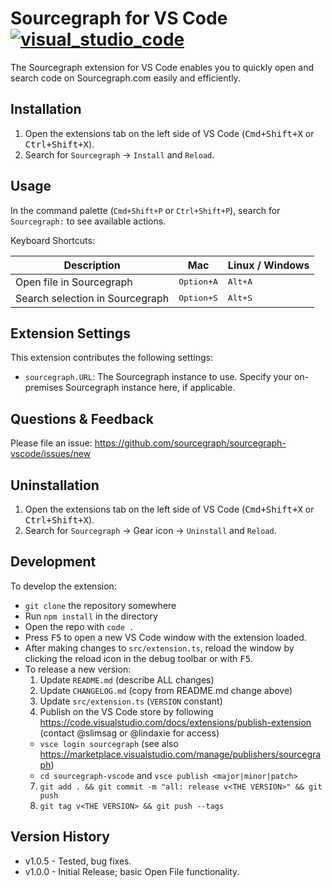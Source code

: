 # Sourcegraph for VS Code [![visual_studio_code](https://rawgit.com/aleen42/badges/master/src/visual_studio_code.svg)](https://marketplace.visualstudio.com/items?itemName=sourcegraph.sourcegraph)

The Sourcegraph extension for VS Code enables you to quickly open and search code on Sourcegraph.com easily and efficiently.

## Installation

1. Open the extensions tab on the left side of VS Code (<kbd>Cmd+Shift+X</kbd> or <kbd>Ctrl+Shift+X</kbd>).
2. Search for `Sourcegraph` -> `Install` and `Reload`.


## Usage

In the command palette (`Cmd+Shift+P` or `Ctrl+Shift+P`), search for `Sourcegraph:` to see available actions.

Keyboard Shortcuts:

| Description                     | Mac                 | Linux / Windows  |
|---------------------------------|---------------------|------------------|
| Open file in Sourcegraph        | <kbd>Option+A</kbd> | <kbd>Alt+A</kbd> |
| Search selection in Sourcegraph | <kbd>Option+S</kbd> | <kbd>Alt+S</kbd> |


## Extension Settings

This extension contributes the following settings:

* `sourcegraph.URL`: The Sourcegraph instance to use. Specify your on-premises Sourcegraph instance here, if applicable.


## Questions & Feedback

Please file an issue: https://github.com/sourcegraph/sourcegraph-vscode/issues/new


## Uninstallation

1. Open the extensions tab on the left side of VS Code (<kbd>Cmd+Shift+X</kbd> or <kbd>Ctrl+Shift+X</kbd>).
2. Search for `Sourcegraph` -> Gear icon -> `Uninstall` and `Reload`.


## Development

To develop the extension:

- `git clone` the repository somewhere
- Run `npm install` in the directory
- Open the repo with `code .`
- Press <kbd>F5</kbd> to open a new VS Code window with the extension loaded.
- After making changes to `src/extension.ts`, reload the window by clicking the reload icon in the debug toolbar or with <kbd>F5</kbd>.
- To release a new version:
  1. Update `README.md` (describe ALL changes)
  2. Update `CHANGELOG.md` (copy from README.md change above)
  3. Update `src/extension.ts` (`VERSION` constant)
  4. Publish on the VS Code store by following https://code.visualstudio.com/docs/extensions/publish-extension (contact @slimsag or @lindaxie for access)
    - `vsce login sourcegraph` (see also https://marketplace.visualstudio.com/manage/publishers/sourcegraph)
    - `cd sourcegraph-vscode` and `vsce publish <major|minor|patch>`
  7. `git add . && git commit -m "all: release v<THE VERSION>" && git push`
  8. `git tag v<THE VERSION> && git push --tags`


## Version History

- v1.0.5 - Tested, bug fixes.
- v1.0.0 - Initial Release; basic Open File functionality.
